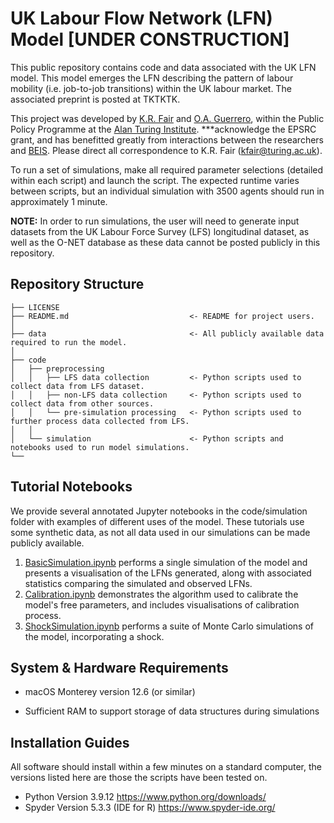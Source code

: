 # UK Labour Flow Network (LFN) Model **[UNDER CONSTRUCTION]**

This public repository contains code and data associated with the UK LFN model. This model emerges the LFN describing the pattern of labour mobility (i.e. job-to-job transitions) within the UK labour market. The associated preprint is posted at TKTKTK.

This project was developed by [K.R. Fair](https://www.turing.ac.uk/people/researchers/kathyrn-r-fair) and [O.A. Guerrero](http://oguerr.com/), within the Public Policy Programme at the [Alan Turing Institute](https://www.turing.ac.uk/). ***acknowledge the EPSRC grant, and has benefitted greatly from interactions between the researchers and [BEIS](https://www.gov.uk/government/organisations/department-for-business-energy-and-industrial-strategy). Please direct all correspondence to K.R. Fair (kfair@turing.ac.uk).

To run a set of simulations, make all required parameter selections (detailed within each script) and launch the script. The expected runtime varies between scripts, but an individual simulation with 3500 agents should run in approximately 1 minute.

**NOTE:** In order to run simulations, the user will need to generate input datasets from the UK Labour Force Survey (LFS) longitudinal dataset, as well as the O-NET database as these data cannot be posted publicly in this repository.

## Repository Structure

```
├── LICENSE
├── README.md                           <- README for project users.
│
├── data                                <- All publicly available data required to run the model.
│
├── code               
│   ├── preprocessing    
│   │   ├── LFS data collection         <- Python scripts used to collect data from LFS dataset.
│   │   ├── non-LFS data collection     <- Python scripts used to collect data from other sources.
│   │   └── pre-simulation processing   <- Python scripts used to further process data collected from LFS.
│   │
│   └── simulation                      <- Python scripts and notebooks used to run model simulations.
└──
```

## Tutorial Notebooks

We provide several annotated Jupyter notebooks in the code/simulation folder with examples of different uses of the model. These tutorials use some synthetic data, as not all data used in our simulations can be made publicly available.

1. [BasicSimulation.ipynb](https://github.com/alan-turing-institute/UK-LabourFlowNetwork-Model/blob/main/code/simulation/BasicSimulation.ipynb) performs a single simulation of the model and presents a visualisation of the LFNs generated, along with associated statistics comparing the simulated and observed LFNs.
2. [Calibration.ipynb](https://github.com/alan-turing-institute/UK-LabourFlowNetwork-Model/blob/main/code/simulation/Calibration.ipynb) demonstrates the algorithm used to calibrate the model's free parameters, and includes visualisations of calibration process.
3. [ShockSimulation.ipynb](https://github.com/alan-turing-institute/UK-LabourFlowNetwork-Model/blob/main/code/simulation/ShockSimulation.ipynb) performs a suite of Monte Carlo simulations of the model, incorporating a shock.

## System & Hardware Requirements

* macOS Monterey version 12.6 (or similar)

* Sufficient RAM to support storage of data structures during simulations

## Installation Guides

All software should install within a few minutes on a standard computer, the versions listed here are those the scripts have been tested on.

* Python Version 3.9.12 https://www.python.org/downloads/
* Spyder Version 5.3.3 (IDE for R) https://www.spyder-ide.org/

<!--## Acknowledgements

We thank Andy Jones and his team at BEIS, Áron Pap, and Dr. Alden Conner for their contributions to the development of this model and associated repository.-->
